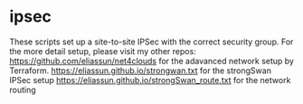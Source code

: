 # ipsec
These scripts set up a site-to-site IPSec with the correct security group. For the more detail setup, please visit my other repos:
https://github.com/eliassun/net4clouds for the adavanced network setup by Terraform.
https://eliassun.github.io/strongwan.txt for the strongSwan IPSec setup
https://eliassun.github.io/strongSwan_route.txt for the network routing
